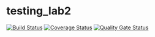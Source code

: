# testing_lab2
[![Build Status](https://travis-ci.com/khuaigul/testing_lab2.svg?branch=main)](https://travis-ci.com/khuaigul/testing_lab2)
[![Coverage Status](https://coveralls.io/repos/github/khuaigul/testing_lab2/badge.svg?branch=main)](https://coveralls.io/github/khuaigul/testing_lab2?branch=main)
[![Quality Gate Status](https://sonarcloud.io/api/project_badges/measure?project=khuaigul_testing_lab2&metric=alert_status)](https://sonarcloud.io/dashboard?id=khuaigul_testing_lab2)
